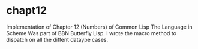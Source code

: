 # chapt12
Implementation of Chapter 12 (Numbers) of Common Lisp The Language in Scheme
Was part of BBN Butterfly Lisp. I wrote the macro method to dispatch on all the diffent dataype cases.
